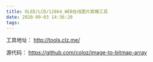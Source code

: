 ```yaml
---
title: OLED/LCD/12864_WEB在线图片取模工具
date: 2020-09-03 14:36:20
tags:
---
```

工具地址：
http://tools.clz.me/

源代码：
https://github.com/coloz/image-to-bitmap-array
